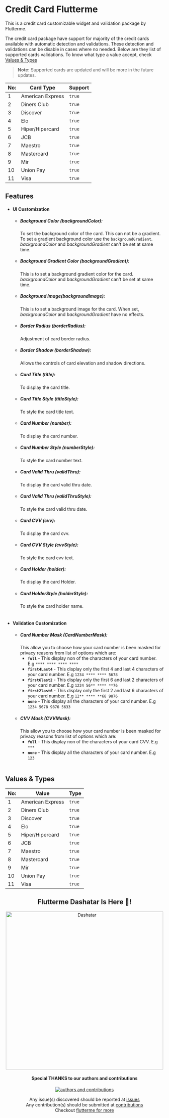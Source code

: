 <!--
This README describes the package. If you publish this package to pub.dev,
this README's contents appear on the landing page for your package.

For information about how to write a good package README, see the guide for
[writing package pages](https://dart.dev/guides/libraries/writing-package-pages).

For general information about developing packages, see the Dart guide for
[creating packages](https://dart.dev/guides/libraries/create-library-packages)
and the Flutter guide for
[developing packages and plugins](https://flutter.dev/developing-packages).
-->

<!-- TODO: Put a short description of the package here that helps potential users
know whether this package might be useful for them.

## Features

TODO: List what your package can do. Maybe include images, gifs, or videos.

## Getting started

TODO: List prerequisites and provide or point to information on how to
start using the package.

## Usage

TODO: Include short and useful examples for package users. Add longer examples
to `/example` folder.

```dart
const like = 'sample';
``` -->

# Credit Card Flutterme

This is a credit card customizable widget and validation package by Flutterme.

The credit card package have support for majority of the credit cards available with automatic detection and validations. These detection and validations can be disable in cases where no needed. Below are they list of supported cards validations. To know what type a value accept, check [Values & Types](#values-&-types)

> **Note:** Supported cards are updated and will be more in the future updates.

| No: |    Card Type    | Support |
|-----|-----------------|---------|
|1    |American Express |`true`   |
|2    |Diners Club      |`true`   |
|3    |Discover         |`true`   |
|4    |Elo              |`true`   |
|5    |Hiper/Hipercard  |`true`   |
|6    |JCB              |`true`   |
|7    |Maestro          |`true`   |
|8    |Mastercard       |`true`   |
|9    |Mir              |`true`   |
|10   |Union Pay        |`true`   |
|11   |Visa             |`true`   |

## Features
 - #### UI Customization
	- ##### Background Color (backgroundColor):
		To set the background color of the card. This can not be a gradient. To set a gradient background color use the `backgroundGradient`. *backgroundColor* and *backgroundGradient* can't be set at same time.
	- ##### Background Gradient Color (backgroundGradient):
		This is to set a background gradient color for the card. *backgroundColor* and *backgroundGradient* can't be set at same time.
	- ##### Background Image(backgroundImage):
		This is to set a background image for the card. When set, *backgroundColor* and *backgroundGradient* have no effects.
 	- ##### Border Radius (borderRadius):
		Adjustment of card border radius.
	- ##### Border Shadow (borderShadow):
		Allows the controls of card elevation and shadow directions.
	- ##### Card Title (title):
		To display the card title.
	- ##### Card Title Style (titleStyle):
		To style the card title text.
	- ##### Card Number (number):
		To display the card number.
	- ##### Card Number Style (numberStyle):
		To style the card number text.
	- ##### Card Valid Thru (validThru):
		To display the card valid thru date.
	- ##### Card Valid Thru (validThruStyle):
		To style the card valid thru date.
	- ##### Card CVV (cvv):
		To display the card cvv.
	- ##### Card CVV Style (cvvStyle):
		To style the card cvv text.
	- ##### Card Holder (holder):
		To display the card Holder.
	- ##### Card HolderStyle (holderStyle):
		To style the card holder name.
		 
	<br/>
		 
 - #### Validation Customization
	- ##### Card Number Mask (CardNumberMask): 
		This allow you to choose how your card number is been masked for privacy reasons from list of options which are:
		-  **`full`** - This display non of the characters of your card number. E.g `**** **** **** ****`
		- **`first4Last4`** - This display only the first 4 and last 4 characters of your card number. E.g `1234 **** **** 5678`
		- **`first6last2`** - This display only the first 6 and last 2 characters of your card number. E.g `1234 56** **** **76`
		- **`first2last6`** - This display only the first 2 and last 6 characters of your card number. E.g `12** **** **68 9876`
		- **`none`** - This display all the characters of your card number. E.g `1234 5678 9876 5633`
	- ##### CVV Mask (CVVMask):
		This allow you to choose how your card number is been masked for privacy reasons from list of options which are:
		-  **`full`** - This display non of the characters of your card CVV. E.g `***`
		- **`none`** - This display all the characters of your card number. E.g `123`
				 
	<br/>
		 
## Values & Types

| No: |       Value       |      Type      |
|-----|-------------------|----------------|
|1    |American Express   |`true`          |
|2    |Diners Club        |`true`          |
|3    |Discover           |`true`          |
|4    |Elo                |`true`          |
|5    |Hiper/Hipercard    |`true`          |
|6    |JCB                |`true`          |
|7    |Maestro            |`true`          |
|8    |Mastercard         |`true`          |
|9    |Mir                |`true`          |
|10   |Union Pay          |`true`          |
|11   |Visa               |`true`          |


<div align="center">
  <h2>Flutterme Dashatar Is Here 🥳!</h2>
  
  <img src="https://raw.githubusercontent.com/fluttermeorg/.github/main/profile/dashatar.png" width="500" alt="Dashatar"/>
  
  <h4>Special THANKS to our authors and contributions</h4>
  <a href="https://github.com/orgs/fluttermeorg/people">
    <img src="https://contrib.rocks/image?repo=fluttermeorg/credit_card_flutterme" alt="authors and contributions"/>
  </a>
  
  Any issue(s) discovered should be reported at [issues](https://github.com/fluttermeorg/credit_card_flutterme/issues)
  <br/>
  Any contribution(s) should be submitted at [contributions](https://github.com/fluttermeorg/credit_card_flutterme/pulls)
  <br/>
  Checkout [flutterme for more](https://github.com/fluttermeorg)
</div>